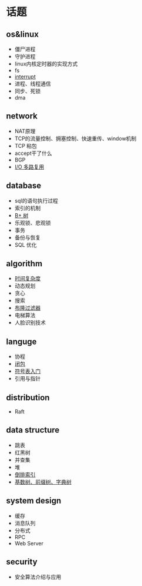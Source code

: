 # 话题

## os&linux 
* 僵尸进程
* 守护进程
* linux内核定时器的实现方式
* fs
* [interrupt](./docs/interrupt/interrupt.md)
* 进程、线程通信
* 同步、死锁
* dma

## network
* NAT原理
* TCP的流量控制、拥塞控制、快速重传、window机制
* TCP 粘包
* accept干了什么
* BGP
* [I/O 多路复用](./docs/io-multiplexing/io-multiplexing.md)

## database
* sql的语句执行过程
* 索引的机制
* [B+ 树](./docs/b+tree/b+tree.md)
* 乐观锁、悲观锁
* 事务
* 备份与恢复
* SQL 优化

## algorithm
* [时间复杂度](./docs/timeComplexy/timeComplexy.md)
* 动态规划
* 贪心
* 搜索
* [布隆过滤器](./docs/bloom-filter/bloom-filter.md)
* 电梯算法
* 人脸识别技术

## languge
* 协程
* [闭包](./docs/closure/closure.md)
* [符号表入门](./docs/symbol/symtab.md)
* 引用与指针

## distribution
* Raft

## data structure
* 跳表
* 红黑树
* 并查集
* 堆
* [倒排索引](./docs/inverted-index/inverted-inedx.md)
* [基数树、前缀树、字典树](./docs/trie/trie.md)

## system design
* 缓存
* 消息队列
* 分布式
* RPC
* Web Server 
## security
* 安全算法介绍与应用
